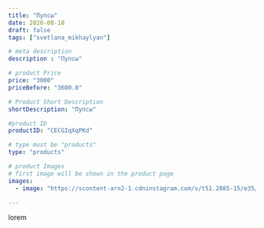 ```yaml
---
title: "Пупсы"
date: 2020-08-18
draft: false
tags: ["svetlana_mikhaylyan"]

# meta description
description : "Пупсы"

# product Price
price: "3000"
priceBefore: "3600.0"

# Product Short Description
shortDescription: "Пупсы"

#product ID
productID: "CECGIqXqPKd"

# type must be "products"
type: "products"

# product Images
# first image will be shown in the product page
images:
  - image: "https://scontent-arn2-1.cdninstagram.com/v/t51.2885-15/e35/117784990_1610119779152097_6517663516191866500_n.jpg?se=7&tp=1&_nc_ht=scontent-arn2-1.cdninstagram.com&_nc_cat=109&_nc_ohc=9TPku5yOlJMAX92nSLg&ccb=7-4&oh=d36e0ec731f4e0240d99876596457ee5&oe=60844433&_nc_sid=86f79a&ig_cache_key=MjM3ODQ5MDUzNjczNDAyODQ0NQ%3D%3D.2-ccb7-4"

---
```

lorem
